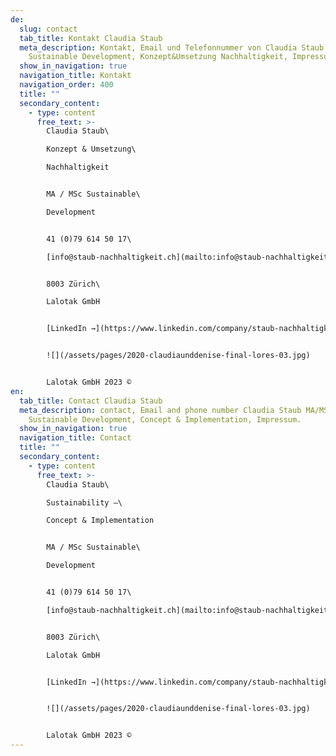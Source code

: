 ```yaml
---
de:
  slug: contact
  tab_title: Kontakt Claudia Staub
  meta_description: Kontakt, Email und Telefonnummer von Claudia Staub MA/MSc
    Sustainable Development, Konzept&Umsetzung Nachhaltigkeit, Impressum.
  show_in_navigation: true
  navigation_title: Kontakt
  navigation_order: 400
  title: ""
  secondary_content:
    - type: content
      free_text: >-
        Claudia Staub\

        Konzept & Umsetzung\

        Nachhaltigkeit


        MA / MSc Sustainable\

        Development


        41 (0)79 614 50 17\

        [info@staub-nachhaltigkeit.ch](mailto:info@staub-nachhaltigkeit.ch)


        8003 Zürich\

        Lalotak GmbH


        [LinkedIn →](https://www.linkedin.com/company/staub-nachhaltigkeit-ch/about/?viewAsMember=true)


        ![](/assets/pages/2020-claudiaunddenise-final-lores-03.jpg)


        Lalotak GmbH 2023 ©
en:
  tab_title: Contact Claudia Staub
  meta_description: contact, Email and phone number Claudia Staub MA/MSc
    Sustainable Development, Concept & Implementation, Impressum.
  show_in_navigation: true
  navigation_title: Contact
  title: ""
  secondary_content:
    - type: content
      free_text: >-
        Claudia Staub\

        Sustainability –\

        Concept & Implementation


        MA / MSc Sustainable\

        Development


        41 (0)79 614 50 17\

        [info@staub-nachhaltigkeit.ch](mailto:info@staub-nachhaltigkeit.ch)


        8003 Zürich\

        Lalotak GmbH


        [LinkedIn →](https://www.linkedin.com/company/staub-nachhaltigkeit-ch/about/?viewAsMember=true)


        ![](/assets/pages/2020-claudiaunddenise-final-lores-03.jpg)


        Lalotak GmbH 2023 ©
---
```

